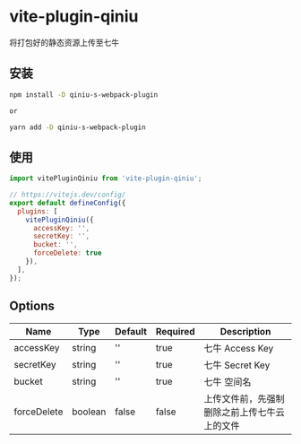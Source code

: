 # vite-plugin-qiniu

将打包好的静态资源上传至七牛

## 安装

```sh
npm install -D qiniu-s-webpack-plugin

or 

yarn add -D qiniu-s-webpack-plugin
```

## 使用

```js
import vitePluginQiniu from 'vite-plugin-qiniu';

// https://vitejs.dev/config/
export default defineConfig({
  plugins: [
    vitePluginQiniu({ 
      accessKey: '',
      secretKey: '', 
      bucket: '', 
      forceDelete: true 
    }),
  ],
});
```

## Options

| Name | Type | Default| Required| Description |
| --- | --- | --- | --- | --- |
|  accessKey   |  string   |  ''   |   true  |  七牛 Access Key   |
|  secretKey   |  string   |  ''  |  true   |  七牛 Secret Key   |
|  bucket   |  string   |  ''   |   true  |  七牛 空间名   |
|  forceDelete   |  boolean   |  false   |  false   |  上传文件前，先强制删除之前上传七牛云上的文件   |
